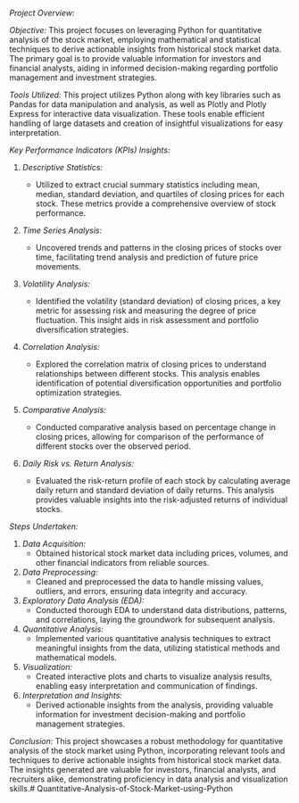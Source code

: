 *Project Overview:*

*Objective:*
This project focuses on leveraging Python for quantitative analysis of the stock market, employing mathematical and statistical techniques to derive actionable insights from historical stock market data. The primary goal is to provide valuable information for investors and financial analysts, aiding in informed decision-making regarding portfolio management and investment strategies.

*Tools Utilized:*
This project utilizes Python along with key libraries such as Pandas for data manipulation and analysis, as well as Plotly and Plotly Express for interactive data visualization. These tools enable efficient handling of large datasets and creation of insightful visualizations for easy interpretation.

*Key Performance Indicators (KPIs) Insights:*
1. *Descriptive Statistics:*
   - Utilized to extract crucial summary statistics including mean, median, standard deviation, and quartiles of closing prices for each stock. These metrics provide a comprehensive overview of stock performance.

2. *Time Series Analysis:*
   - Uncovered trends and patterns in the closing prices of stocks over time, facilitating trend analysis and prediction of future price movements.

3. *Volatility Analysis:*
   - Identified the volatility (standard deviation) of closing prices, a key metric for assessing risk and measuring the degree of price fluctuation. This insight aids in risk assessment and portfolio diversification strategies.

4. *Correlation Analysis:*
   - Explored the correlation matrix of closing prices to understand relationships between different stocks. This analysis enables identification of potential diversification opportunities and portfolio optimization strategies.

5. *Comparative Analysis:*
   - Conducted comparative analysis based on percentage change in closing prices, allowing for comparison of the performance of different stocks over the observed period.

6. *Daily Risk vs. Return Analysis:*
   - Evaluated the risk-return profile of each stock by calculating average daily return and standard deviation of daily returns. This analysis provides valuable insights into the risk-adjusted returns of individual stocks.

*Steps Undertaken:*
1. *Data Acquisition:*
   - Obtained historical stock market data including prices, volumes, and other financial indicators from reliable sources.
2. *Data Preprocessing:*
   - Cleaned and preprocessed the data to handle missing values, outliers, and errors, ensuring data integrity and accuracy.
3. *Exploratory Data Analysis (EDA):*
   - Conducted thorough EDA to understand data distributions, patterns, and correlations, laying the groundwork for subsequent analysis.
4. *Quantitative Analysis:*
   - Implemented various quantitative analysis techniques to extract meaningful insights from the data, utilizing statistical methods and mathematical models.
5. *Visualization:*
   - Created interactive plots and charts to visualize analysis results, enabling easy interpretation and communication of findings.
6. *Interpretation and Insights:*
   - Derived actionable insights from the analysis, providing valuable information for investment decision-making and portfolio management strategies.

*Conclusion:*
This project showcases a robust methodology for quantitative analysis of the stock market using Python, incorporating relevant tools and techniques to derive actionable insights from historical stock market data. The insights generated are valuable for investors, financial analysts, and recruiters alike, demonstrating proficiency in data analysis and visualization skills.# Quantitative-Analysis-of-Stock-Market-using-Python
